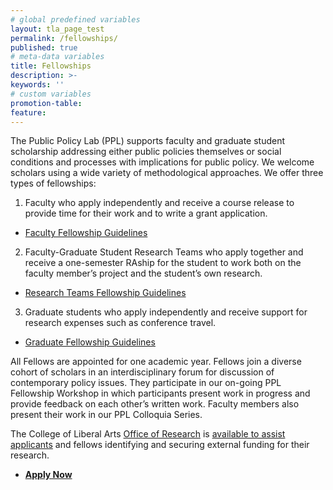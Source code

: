 ```yaml
---
# global predefined variables
layout: tla_page_test
permalink: /fellowships/
published: true
# meta-data variables
title: Fellowships
description: >-
keywords: ''
# custom variables
promotion-table: 
feature: 
---
```

The Public Policy Lab (PPL) supports faculty and graduate student scholarship addressing either public policies themselves or social conditions and processes with implications for public policy. We welcome scholars using a wide variety of methodological approaches. We offer three types of fellowships:

1. Faculty who apply independently and receive a course release to provide time for their work and to write a grant application.
- [Faculty Fellowship Guidelines](https://liberalarts.temple.edu/sites/liberalarts/files/20-21%20Faculty%20Fellowship.pdf)

2. Faculty-Graduate Student Research Teams who apply together and receive a one-semester RAship for the student to work both on the faculty member’s project and the student’s own research.
- [Research Teams Fellowship Guidelines](https://liberalarts.temple.edu/sites/liberalarts/files/20-21%20Research%20Teams.pdf)

3. Graduate students who apply independently and receive support for research expenses such as conference travel.
- [Graduate Fellowship Guidelines](https://liberalarts.temple.edu/sites/liberalarts/files/20-21%20Graduate%20Fellowship.pdf)

All Fellows are appointed for one academic year. Fellows join a diverse cohort of scholars in an interdisciplinary forum for discussion of contemporary policy issues. They participate in our on-going PPL Fellowship Workshop in which participants present work in progress and provide feedback on each other’s written work. Faculty members also present their work in our PPL Colloquia Series.

The College of Liberal Arts [Office of Research](https://liberalarts.temple.edu/research) is [available to assist applicants](https://www.cla.temple.edu/public-policy-lab/media/CLA-Grant-Support-Services.pdf) and fellows identifying and securing external funding for their research.

- [**Apply Now**](https://forms.gle/4YcND59zY2RCVryN8)
